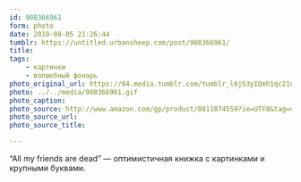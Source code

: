 ```yaml
---
id: 908366961
form: photo
date: 2010-08-05 21:26:44
tumblr: https://untitled.urbansheep.com/post/908366961/
title:
tags:
    - картинки
    - волшебный фонарь
photo_original_url: https://64.media.tumblr.com/tumblr_l6j53yIQmh1qc21uso1_500.gif
photo: ../../media/908366961.gif
photo_caption:
photo_source: http://www.amazon.com/gp/product/0811874559?ie=UTF8&tag=urbansheep-20&linkCode=as2&camp=1789&creative=390957&creativeASIN=0811874559
photo_source_url:
photo_source_title:

---
```


<p>“All my friends are dead” — оптимистичная книжка с картинками и крупными буквами.</p>
